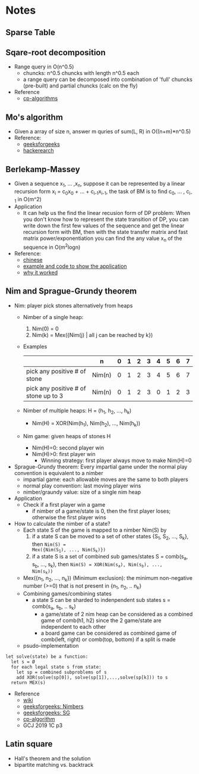 # Notes

## Sparse Table
## Sqare-root decomposition
* Range query in O(n^0.5)
	* chuncks: n^0.5 chuncks with length n^0.5 each
	* a range query can be decomposed into combination of 'full' chuncks (pre-built) and partial chuncks (calc on the fly)
* Reference
	* [cp-algorithms](https://cp-algorithms.com/data_structures/sqrt_decomposition.html)

## Mo's algorithm
* Given a array of size n, answer m quries of sum(L, R) in O((n+m)*n^0.5)
* Reference: 
	* [geeksforgeeks](https://www.geeksforgeeks.org/mos-algorithm-query-square-root-decomposition-set-1-introduction/)
	* [hackerearch](https://www.hackerearth.com/practice/notes/mos-algorithm/)

## Berlekamp-Massey
* Given a sequence x<sub>1</sub>, ... ,x<sub>n</sub>, suppose it can be represented by a linear recursion form x<sub>i</sub> = c<sub>0</sub>x<sub>0</sub> + ... + c<sub>i-1</sub>x<sub>i-1</sub>, the task of BM is to find c<sub>0</sub>, ... , c<sub>i-1</sub> in O(m^2)
* Application
	* It can help us the find the linear recusion form of DP problem: When you don't know how to represent the state transition of DP, you can write down the first few values of the sequence and get the linear recursion form with BM, then with the state transfer matrix and  fast matrix power/exponentiation you can find the any value x<sub>n</sub> of the sequence in O(m<sup>2</sup>logn)
* Reference: 
	* [chinese](https://www.cnblogs.com/zzqsblog/p/6877339.html)
	* [example and code to show the application](https://codeforces.com/blog/entry/61306)
	* [why it worked](https://grocid.net/2012/11/22/berlekamp-massey-algorithm-explained/)

## Nim and Sprague-Grundy theorem
* Nim: player pick stones alternatively from heaps
	* Nimber of a single heap: 
		1. Nim(0) = 0
		2. Nim(k) = Mex({Nim(j) | all j can be reached by k})
	* Examples
		
		||n|0|1|2|3|4|5|6|7
		---|---|---|---|---|---|---|---|---|---
		pick any positive # of stone|Nim(n)|0|1|2|3|4|5|6|7
		pick any positive # of stone up to 3|Nim(n)|0|1|2|3|0|1|2|3
	* Nimber of multiple heaps: H = (h<sub>1</sub>, h<sub>2</sub>, ..., h<sub>k</sub>)
		* Nim(H) = XOR(Nim(h<sub>1</sub>), Nim(h<sub>2</sub>), ..., Nim(h<sub>k</sub>))
	* Nim game: given heaps of stones H
		* Nim(H)=0: second player win
		* Nim(H)>0: first player win
			* Winning strategy: first player always move to make Nim(H)=0
* Sprague-Grundy theorem: Every impartial game under the normal play convention is equivalent to a nimber
	* impartial game: each allowable moves are the same to both players
	* normal play convention: last moving player wins
	* nimber/graundy value: size of a single nim heap
* Application
	* Check if a first player win a game
		* if nimber of a game/state is 0, then the first player loses; otherwise the first player wins
* How to calculate the nimber of a state?
	* Each state S of the game is mapped to a nimber Nim(S) by
		1. 	if a state S can be moved to a set of other states {S<sub>1</sub>, S<sub>2</sub>, ..., S<sub>k</sub>}, then <code>Nim(S) = Mex({Nim(S<sub>1</sub>), ..., Nim(S<sub>k</sub>)})</code>
		2. 	if a state S is a set of combined sub games/states S = comb(s<sub>a</sub>, s<sub>b</sub>, ..., s<sub>k</sub>), then <code>Nim(S) = XOR(Nim(s<sub>a</sub>), Nim(s<sub>b</sub>), ..., Nim(s<sub>k</sub>)) </code>
	* Mex({n<sub>1</sub>, n<sub>2</sub>, ..., n<sub>k</sub>}) (Minimum exclusion): the minimum non-negative number (>=0) that is not present in {n<sub>1</sub>, n<sub>2</sub>, .. n<sub>k</sub>}
	* Combining games/combining states
		* a state S can be sharded to indenpendent sub states s = comb(s<sub>a</sub>, s<sub>b</sub>, .. s<sub>k</sub>)
			* a game/state of 2 nim heap can be considered as a combined game of comb(h1, h2) since the 2 game/state are independent to each other
			* a board game can be considered as combined game of comb(left, right) or comb(top, bottom) if a split is made
	* psudo-implementation

~~~
let solve(state) be a function:
  let s = Ø
  for each legal state s from state:
  	let sp = combined subproblems of s 
    add XOR(solve(sp[0]), solve(sp[1]),...,solve(sp[k])) to s
  return MEX(s)
~~~
* Reference
	* [wiki](https://en.wikipedia.org/wiki/Sprague%E2%80%93Grundy_theorem)
	* [geeksforgeeks: Nimbers](https://www.geeksforgeeks.org/combinatorial-game-theory-set-3-grundy-numbersnimbers-and-mex/)
	* [geeksforgeeks: SG](https://www.geeksforgeeks.org/combinatorial-game-theory-set-4-sprague-grundy-theorem/)
	* [cp-algorithm](https://cp-algorithms.com/game_theory/sprague-grundy-nim.html)
	* GCJ 2019 1C p3

## Latin square
* Hall's theorem and the solution
* bipartite matching vs. backtrack